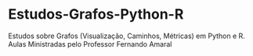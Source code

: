# Estudos-Grafos-Python-R
 Estudos sobre Grafos (Visualização, Caminhos, Métricas) em Python e R. Aulas Ministradas pelo Professor Fernando Amaral
